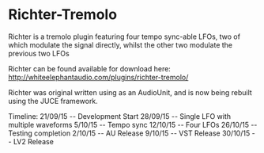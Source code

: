 # Richter-Tremolo
Richter is a tremolo plugin featuring four tempo sync-able LFOs, two of which modulate the signal directly, whilst the other two modulate the previous two LFOs

Richter can be found available for download here: http://whiteelephantaudio.com/plugins/richter-tremolo/

Richter was original written using as an AudioUnit, and is now being rebuilt using the JUCE framework.

Timeline:
21/09/15 -- Development Start
28/09/15 -- Single LFO with multiple waveforms
5/10/15 -- Tempo sync
12/10/15 -- Four LFOs
26/10/15 -- Testing completion
2/10/15 -- AU Release
9/10/15 -- VST Release
30/10/15 -- LV2 Release
